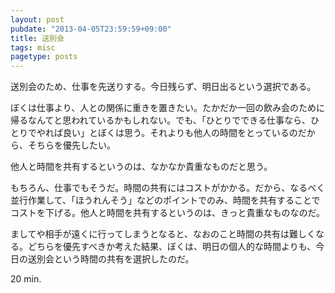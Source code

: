 ```yaml
---
layout: post
pubdate: "2013-04-05T23:59:59+09:00"
title: 送別会
tags: misc
pagetype: posts
---
```

送別会のため、仕事を先送りする。今日残らず、明日出るという選択である。

ぼくは仕事より、人との関係に重きを置きたい。たかだか一回の飲み会のために帰るなんてと思われているかもしれない。でも、「ひとりでできる仕事なら、ひとりでやれば良い」とぼくは思う。それよりも他人の時間をとっているのだから、そちらを優先したい。

他人と時間を共有するというのは、なかなか貴重なものだと思う。

もちろん、仕事でもそうだ。時間の共有にはコストがかかる。だから、なるべく並行作業して、「ほうれんそう」などのポイントでのみ、時間を共有することでコストを下げる。他人と時間を共有するというのは、きっと貴重なものなのだ。

ましてや相手が遠くに行ってしまうとなると、なおのこと時間の共有は難しくなる。どちらを優先すべきか考えた結果、ぼくは、明日の個人的な時間よりも、今日の送別会という時間の共有を選択したのだ。

20 min.
